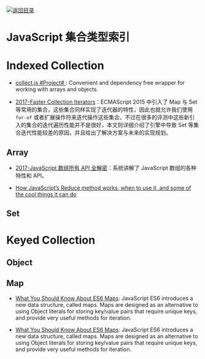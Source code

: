 [![返回目录](https://user-images.githubusercontent.com/5803001/38079637-ff0abcf0-3371-11e8-9b76-ad651620afc7.jpg)](https://github.com/wxyyxc1992/Awesome-Lists) 
 
 
# JavaScript 集合类型索引

# Indexed Collection

* [collect.js #Project# ](https://github.com/ecrmnn/collect.js): Convenient and dependency free wrapper for working with arrays and objects.

* [2017-Faster Collection Iterators](http://benediktmeurer.de/2017/07/14/faster-collection-iterators/)：ECMAScript 2015 中引入了 Map 与 Set 等常用的集合，这些集合同样实现了迭代器的特性，因此也就允许我们使用 `for-of` 或者扩展操作符来迭代操作这些集合。不过在很多的评测中这些新引入的集合的迭代遍历性能并不是很好，本文则详细介绍了引擎中导致 Set 等集合迭代性能较差的原因，并且给出了解决方案与未来的实现规划。

## Array

* [2017-JavaScript 数组所有 API 全解密](https://parg.co/bgq)：系统讲解了 JavaScript 数组的各种特性和 API。

- [How JavaScript’s Reduce method works, when to use it, and some of the cool things it can do](https://medium.freecodecamp.com/reduce-f47a7da511a9#.tfgm534ek)

## Set

# Keyed Collection

## Object

## Map

* [What You Should Know About ES6 Maps](https://hackernoon.com/what-you-should-know-about-es6-maps-dc66af6b9a1e#.w282eacyx): JavaScript ES6 introduces a new data structure, called maps. Maps are designed as an alternative to using Object literals for storing key/value pairs that require unique keys, and provide very useful methods for iteration.

- [What You Should Know About ES6 Maps](https://hackernoon.com/what-you-should-know-about-es6-maps-dc66af6b9a1e#.w282eacyx): JavaScript ES6 introduces a new data structure, called maps. Maps are designed as an alternative to using Object literals for storing key/value pairs that require unique keys, and provide very useful methods for iteration.
